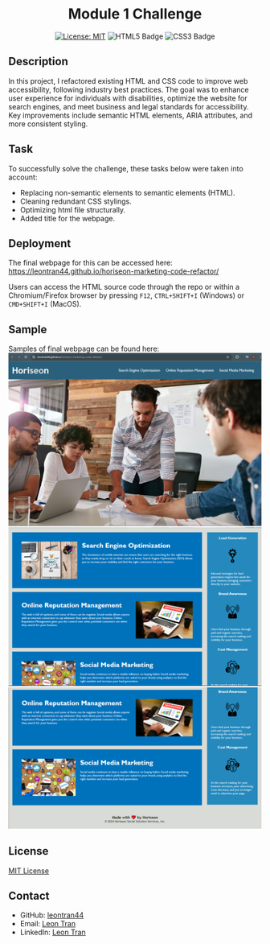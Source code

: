 <div align="center">
  
  # Module 1 Challenge

[![License: MIT](https://img.shields.io/badge/License-MIT-yellow.svg)](https://opensource.org/licenses/MIT)
![HTML5 Badge](https://img.shields.io/badge/HTML5-E34F26?logo=html5&logoColor=fff&style=flat)
![CSS3 Badge](https://img.shields.io/badge/CSS3-1572B6?logo=css3&logoColor=fff&style=flat)

  </div>

## Description

In this project, I refactored existing HTML and CSS code to improve web accessibility, following industry best practices. The goal was to enhance user experience for individuals with disabilities, optimize the website for search engines, and meet business and legal standards for accessibility. Key improvements include semantic HTML elements, ARIA attributes, and more consistent styling.

## Task

To successfully solve the challenge, these tasks below were taken into account:

-   Replacing non-semantic elements to semantic elements (HTML).
-   Cleaning redundant CSS stylings.
-   Optimizing html file structurally.
-   Added title for the webpage.

## Deployment

The final webpage for this can be accessed here: https://leontran44.github.io/horiseon-marketing-code-refactor/

Users can access the HTML source code through the repo or within a Chromium/Firefox browser by pressing `F12`, `CTRL+SHIFT+I` (Windows) or `CMD+SHIFT+I` (MacOS).

## Sample

Samples of final webpage can be found here:
![A sample screenshot of the refactored webpage](./assets/images/1st-sample.PNG)
![Another sample screenshot of the refactored webpage](./assets/images/2nd-sample.PNG)
![Another sample screenshot of the refactored webpage](./assets/images/3rd-sample.PNG)

## License

[MIT License](https://opensource.org/licenses/MIT)

## Contact

-   GitHub: [leontran44](https://github.com/leontran44)
-   Email: [Leon Tran](mailto:leontran44@gmail.com)
-   LinkedIn: [Leon Tran](https://www.linkedin.com/in/hoangqtran/)
